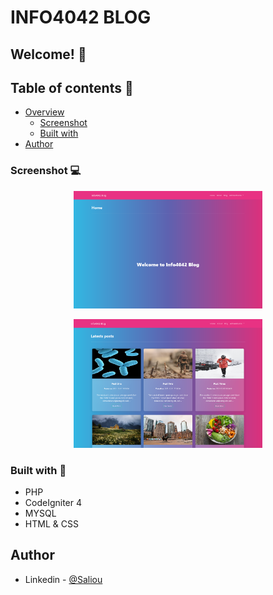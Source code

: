 # INFO4042 BLOG 

## Welcome! 👋


## Table of contents 🙂

- [Overview](#overview)
  - [Screenshot](#screenshot)
  - [Built with](#built-with)
- [Author](#author)


<!-- ## Overview

This is a simple weather app built using goweather API. -->

### Screenshot 💻

<div align="center">
<p align="center" style="width:60%;">
  <img src="assets/images/image1.png" alt="App"/>
</p>

<p align="center" style="width:60%;">
  <img src="assets/images/image2.png" alt="App"/>
</p>
</div>

### Built with 🧰

- PHP 
- CodeIgniter 4
- MYSQL
- HTML & CSS

## Author

- Linkedin - [@Saliou](https://www.linkedin.com/in/saliou-diop-527741112/)
